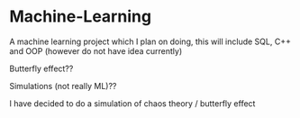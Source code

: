 # Machine-Learning
A machine learning project which I plan on doing, this will include SQL, C++ and OOP (however do not have idea currently)


Butterfly effect??

Simulations (not really ML)??

I have decided to do a simulation of chaos theory / butterfly effect


